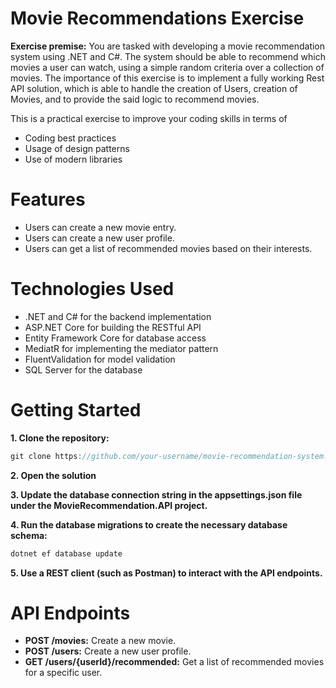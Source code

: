 # Movie Recommendations Exercise
**Exercise premise:** You are tasked with developing a movie recommendation system using .NET and C#. The system should be able to recommend which movies a user can watch, using a simple random criteria over a collection of movies. The importance of this exercise is to implement a fully working Rest API solution, which is able to handle the creation of Users, creation of Movies, and to provide the said logic to recommend movies.

This is a practical exercise to improve your coding skills in terms of
- Coding best practices
- Usage of design patterns
- Use of modern libraries
  

# Features
- Users can create a new movie entry.
- Users can create a new user profile.
- Users can get a list of recommended movies based on their interests.

# Technologies Used
- .NET and C# for the backend implementation
- ASP.NET Core for building the RESTful API
- Entity Framework Core for database access
- MediatR for implementing the mediator pattern
- FluentValidation for model validation
- SQL Server for the database

# Getting Started

**1. Clone the repository:**

``` cs
git clone https://github.com/your-username/movie-recommendation-system.git
```
**2. Open the solution**

**3. Update the database connection string in the appsettings.json file under the MovieRecommendation.API project.**

**4. Run the database migrations to create the necessary database schema:**

```cs
dotnet ef database update
```

**5. Use a REST client (such as Postman) to interact with the API endpoints.**

# API Endpoints
- **POST /movies:** Create a new movie.
- **POST /users:** Create a new user profile.
- **GET /users/{userId}/recommended:** Get a list of recommended movies for a specific user.
